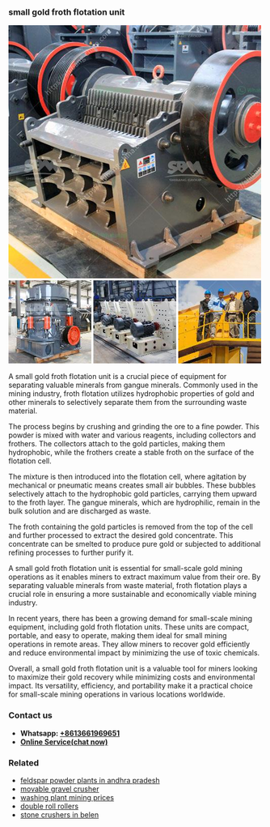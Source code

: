<h3>small gold froth flotation unit</h3><img src='1702950491.jpg' alt=''><p>A small gold froth flotation unit is a crucial piece of equipment for separating valuable minerals from gangue minerals. Commonly used in the mining industry, froth flotation utilizes hydrophobic properties of gold and other minerals to selectively separate them from the surrounding waste material.</p><p>The process begins by crushing and grinding the ore to a fine powder. This powder is mixed with water and various reagents, including collectors and frothers. The collectors attach to the gold particles, making them hydrophobic, while the frothers create a stable froth on the surface of the flotation cell.</p><p>The mixture is then introduced into the flotation cell, where agitation by mechanical or pneumatic means creates small air bubbles. These bubbles selectively attach to the hydrophobic gold particles, carrying them upward to the froth layer. The gangue minerals, which are hydrophilic, remain in the bulk solution and are discharged as waste.</p><p>The froth containing the gold particles is removed from the top of the cell and further processed to extract the desired gold concentrate. This concentrate can be smelted to produce pure gold or subjected to additional refining processes to further purify it.</p><p>A small gold froth flotation unit is essential for small-scale gold mining operations as it enables miners to extract maximum value from their ore. By separating valuable minerals from waste material, froth flotation plays a crucial role in ensuring a more sustainable and economically viable mining industry.</p><p>In recent years, there has been a growing demand for small-scale mining equipment, including gold froth flotation units. These units are compact, portable, and easy to operate, making them ideal for small mining operations in remote areas. They allow miners to recover gold efficiently and reduce environmental impact by minimizing the use of toxic chemicals.</p><p>Overall, a small gold froth flotation unit is a valuable tool for miners looking to maximize their gold recovery while minimizing costs and environmental impact. Its versatility, efficiency, and portability make it a practical choice for small-scale mining operations in various locations worldwide.</p><h3>Contact us</h3><ul><li><strong>Whatsapp:&nbsp;<a href="https://wa.me/8613661969651">+8613661969651</a></strong></li><li><a href="https://swt.shibang-china.com/?git&amp;zhl&amp;small gold froth flotation unit"><strong>Online Service(chat now)</strong></a></li></ul><h3>Related</h3><ul><li><a href='feldspar powder plants in andhra pradesh.md'>feldspar powder plants in andhra pradesh</a></li><li><a href='movable gravel crusher.md'>movable gravel crusher</a></li><li><a href='washing plant mining prices.md'>washing plant mining prices</a></li><li><a href='double roll rollers.md'>double roll rollers</a></li><li><a href='stone crushers in belen.md'>stone crushers in belen</a></li></ul>